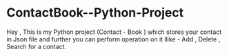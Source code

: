 # ContactBook--Python-Project
Hey , This is my Python project (Contact - Book ) which stores your contact in Json file  and further you can perform operation on it llike - Add , Delete , Search for a contact. 
